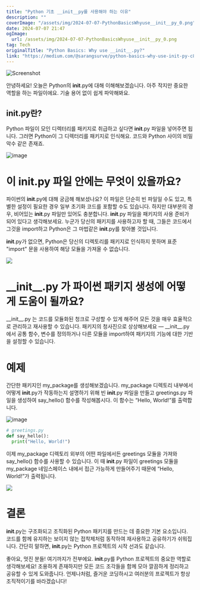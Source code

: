 ```yaml
---
title: "Python 기초 __init__py를 사용해야 하는 이유"
description: ""
coverImage: "/assets/img/2024-07-07-PythonBasicsWhyuse__init__py_0.png"
date: 2024-07-07 21:47
ogImage:
  url: /assets/img/2024-07-07-PythonBasicsWhyuse__init__py_0.png
tag: Tech
originalTitle: "Python Basics: Why use __init__.py?"
link: "https://medium.com/@sarangsurve/python-basics-why-use-init-py-c88589e44c91"
---
```


![Screenshot](/assets/img/2024-07-07-PythonBasicsWhyuse__init__py_0.png)

안녕하세요! 오늘은 Python의 **init**.py에 대해 이해해보겠습니다. 아주 작지만 중요한 역할을 하는 파일이에요. 기술 용어 없이 쉽게 파악해봐요.

## **init**.py란?

Python 파일이 모인 디렉터리를 패키지로 취급하고 싶다면 **init**.py 파일을 넣어주면 됩니다. 그러면 Python이 그 디렉터리를 패키지로 인식해요. 코드와 Python 사이의 비밀 악수 같은 존재죠.

<div class="content-ad"></div>

![image](https://miro.medium.com/v2/resize:fit:1400/1*vRslGzL6g4YZkmkF5DDX1g.gif)

# 이 init.py 파일 안에는 무엇이 있을까요?

파이썬의 **init**.py에 대해 궁금해 해보셨나요? 이 파일은 단순히 빈 파일일 수도 있고, 특별한 설정이 필요한 경우 일부 초기화 코드를 포함할 수도 있습니다. 하지만 대부분의 경우, 비어있는 **init**.py 파일만 있어도 충분합니다. **init**.py 파일을 패키지의 사용 준비가 되어 있다고 생각해보세요. 누군가 당신의 패키지를 사용하고자 할 때, 그들은 코드에서 그것을 import하고 Python은 그 마법같은 **init**.py를 찾아볼 것입니다.

**init**.py가 없으면, Python은 당신의 디렉토리를 패키지로 인식하지 못하며 표준 "import" 문을 사용하여 해당 모듈을 가져올 수 없습니다.

<div class="content-ad"></div>

![](https://miro.medium.com/v2/resize:fit:1400/1*ICEW26oY5tK3yjpO267rHw.gif)

# \_\_init\_\_.py 가 파이썬 패키지 생성에 어떻게 도움이 될까요?

\_\_init\_\_.py 는 코드를 모듈화된 청크로 구성할 수 있게 해주어 모든 것을 매우 효율적으로 관리하고 재사용할 수 있습니다. 패키지의 청사진으로 상상해보세요 — \_\_init\_\_.py 에서 공통 함수, 변수를 정의하거나 다른 모듈을 import하여 패키지의 기능에 대한 기반을 설정할 수 있습니다.

# 예제

<div class="content-ad"></div>

간단한 패키지인 my_package를 생성해보겠습니다. my_package 디렉토리 내부에서 어떻게 **init**.py가 작동하는지 설명하기 위해 빈 **init**.py 파일을 만들고 greetings.py 파일을 생성하여 say_hello() 함수를 작성해봅시다. 이 함수는 “Hello, World!”를 출력합니다.

![image](https://miro.medium.com/v2/resize:fit:1400/1*Bk3i_Yta7rGPZ9b_xap4KA.gif)

```python
# greetings.py
def say_hello():
  print("Hello, World!")
```

이제 my_package 디렉토리 외부의 어떤 파일에서든 greetings 모듈을 가져와 say_hello() 함수를 사용할 수 있습니다. 이 때 **init**.py 파일이 greetings 모듈을 my_package 네임스페이스 내에서 접근 가능하게 만들어주기 때문에 “Hello, World!”가 출력됩니다.

<div class="content-ad"></div>

<img src="https://miro.medium.com/v2/resize:fit:1400/1*fcHy0Fyq7xfaCafR3hcGHw.gif" />

# 결론

**init**.py는 구조화되고 조직화된 Python 패키지를 만드는 데 중요한 기본 요소입니다. 코드를 함께 유지하는 보이지 않는 접착제처럼 동작하여 재사용하고 공유하기가 쉬워집니다. 간단히 말하면, **init**.py는 Python 프로젝트의 시작 선과도 같습니다.

좋아요, 멋진 분들! 여기까지가 전부에요. **init**.py를 Python 프로젝트의 중요한 역할로 생각해보세요! 조용하게 존재하지만 모든 코드 조각들을 함께 모아 깔끔하게 정리하고 공유할 수 있게 도와줍니다. 언제나처럼, 즐거운 코딩하시고 여러분의 프로젝트가 항상 조직적이기를 바라겠습니다!
